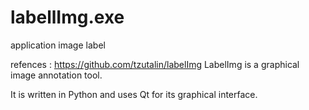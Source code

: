 # labellImg.exe
application image label

refences : https://github.com/tzutalin/labelImg
LabelImg is a graphical image annotation tool.

It is written in Python and uses Qt for its graphical interface.

